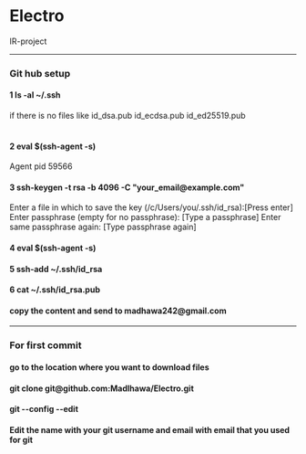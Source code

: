 # Electro
IR-project

<hr>
<h3><b>Git hub setup</b></h3>
  <h4>1 ls -al ~/.ssh</h4>
    if there is no files like id_dsa.pub
                              id_ecdsa.pub
                              id_ed25519.pub
                              <br><br>
  <h4>2 eval $(ssh-agent -s)</h4>
      Agent pid 59566
       <br>
  <h4>3 ssh-keygen -t rsa -b 4096 -C "your_email@example.com"</h4>
      Enter a file in which to save the key (/c/Users/you/.ssh/id_rsa):[Press enter]
      Enter passphrase (empty for no passphrase): [Type a passphrase]
      Enter same passphrase again: [Type passphrase again]
  <br>
  <h4>4 eval $(ssh-agent -s)</h4>
  <h4>5 ssh-add ~/.ssh/id_rsa</h4>
  <h4>6 cat ~/.ssh/id_rsa.pub</h4>
  <h4>copy the content and send to madhawa242@gmail.com </h4>
<hr>
<h3><b>For first commit</b></h3>
<h4>go to the location where you want to download files</h4>
<h4>git clone git@github.com:Madlhawa/Electro.git</h4>
<h4>git --config --edit</h4>
<h4>Edit the name with your git username and email with email that you used for git</h4>
